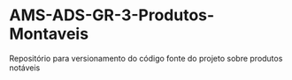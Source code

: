 # AMS-ADS-GR-3-Produtos-Montaveis
Repositório para versionamento do código fonte do projeto sobre produtos notáveis
